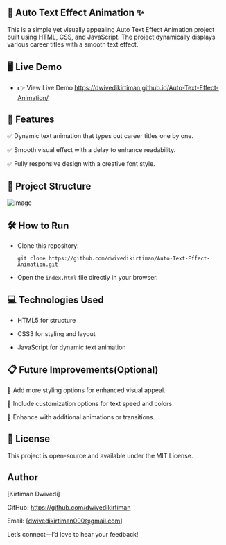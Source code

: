 ## 💫 Auto Text Effect Animation ✨

This is a simple yet visually appealing Auto Text Effect Animation project built using HTML, CSS, and JavaScript. The project dynamically displays various career titles with a smooth text effect.

## 🖥️ Live Demo

- 👉 View Live Demo    https://dwivedikirtiman.github.io/Auto-Text-Effect-Animation/

## 🎯 Features

✅ Dynamic text animation that types out career titles one by one.

✅ Smooth visual effect with a delay to enhance readability.

✅ Fully responsive design with a creative font style.

## 📁 Project Structure
![image](https://github.com/user-attachments/assets/4e291d0e-334d-44fb-aa98-b974713cd15f)


## 🛠️ How to Run

- Clone this repository:

   ```git clone https://github.com/dwivedikirtiman/Auto-Text-Effect-Animation.git```

- Open the ```index.html``` file directly in your browser.

## 💻 Technologies Used

- HTML5 for structure

- CSS3 for styling and layout

- JavaScript for dynamic text animation

## 📋 Future Improvements(Optional)

🔹 Add more styling options for enhanced visual appeal.

🔹 Include customization options for text speed and colors.

🔹 Enhance with additional animations or transitions.

## 📜 License

This project is open-source and available under the MIT License.

## Author

[Kirtiman Dwivedi]

GitHub: https://github.com/dwivedikirtiman

Email: [dwivedikirtiman000@gmail.com]

Let’s connect—I’d love to hear your feedback!



